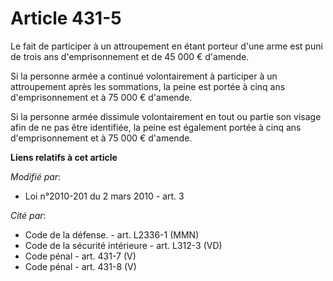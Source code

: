 # Article 431-5

Le fait de participer à un attroupement en étant porteur d'une arme est puni de trois ans d'emprisonnement et de 45 000 €
d'amende.

Si la personne armée a continué volontairement à participer à un attroupement après les sommations, la peine est portée à
cinq ans d'emprisonnement et à 75 000 € d'amende.

Si la personne armée dissimule volontairement en tout ou partie son visage afin de ne pas être identifiée, la peine est
également portée à cinq ans d'emprisonnement et à 75 000 € d'amende.

**Liens relatifs à cet article**

_Modifié par_:

  - Loi n°2010-201 du 2 mars 2010 - art. 3

_Cité par_:

  - Code de la défense. - art. L2336-1 (MMN)
  - Code de la sécurité intérieure - art. L312-3 (VD)
  - Code pénal - art. 431-7 (V)
  - Code pénal - art. 431-8 (V)
